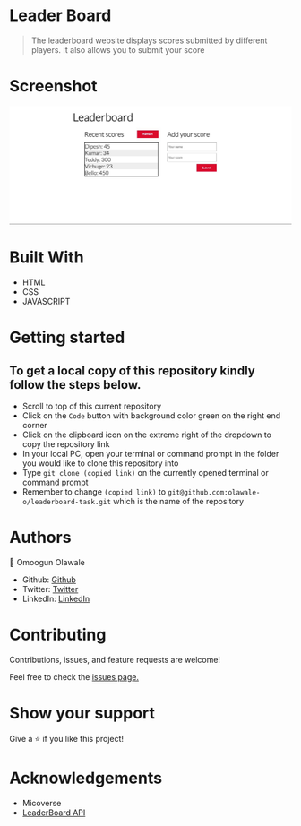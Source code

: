 # Leader Board

> The leaderboard website displays scores submitted by different players. It also allows you to submit your score

# Screenshot
![screenshot](https://github.com/olawale-o/leaderboard-task/blob/final-touch/src/assets/screenshot.png?raw=true")
# Built With

- HTML
- CSS
- JAVASCRIPT

# Getting started

## To get a local copy of this repository kindly follow the steps below.
- Scroll to top of this current repository
- Click on the `Code` button with background color green on the right end corner
- Click on the clipboard icon on the extreme right of the dropdown to copy the repository link
- In your local PC, open your terminal or command prompt in the folder you would like to clone this repository into
- Type `git clone (copied link)` on the currently opened terminal or command prompt
- Remember to change `(copied link)` to `git@github.com:olawale-o/leaderboard-task.git` which is the name of the repository

# Authors

:bust_in_silhouette: Omoogun Olawale

- Github: [Github](https://github.com/olawale-o)
- Twitter: [Twitter](https://twitter.com/ibreaktherules)
- LinkedIn: [LinkedIn](https://www.linkedin.com/in/olawale-omoogun-330a051b1/)


# Contributing
Contributions, issues, and feature requests are welcome!

Feel free to check the [issues page.](https://github.com/olawale-o/leaderboard-task/issues)

# Show your support
Give a :star: if you like this project!

# Acknowledgements
- Micoverse
- [LeaderBoard API](https://www.notion.so/Leaderboard-API-service-24c0c3c116974ac49488d4eb0267ade3)
